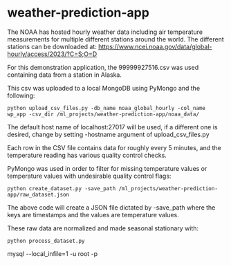 # weather-prediction-app
The NOAA has hosted hourly weather data including air temperature measurements for multiple different stations around the world. The different stations can be downloaded at: https://www.ncei.noaa.gov/data/global-hourly/access/2023/?C=S;O=D

For this demonstration application, the 99999927516.csv was used containing data from a station in Alaska.

This csv was uploaded to a local MongoDB using PyMongo and the following:

```
python upload_csv_files.py -db_name noaa_global_hourly -col_name wp_app -csv_dir /ml_projects/weather-prediction-app/noaa_data/
```
The default host name of localhost:27017 will be used, if a different one is desired, change by setting -hostname argument of upload_csv_files.py

Each row in the CSV file contains data for roughly every 5 minutes, and the temperature reading has various quality control checks.

PyMongo was used in order to filter for missing temperature values or temperature values with undesirable quality control flags:

```
python create_dataset.py -save_path /ml_projects/weather-prediction-app/raw_dataset.json
```

The above code will create a JSON file dictated by -save_path where the keys are timestamps and the values are temperature values.

These raw data are normalized and made seasonal stationary with:

```
python process_dataset.py
```




mysql --local_infile=1 -u root -p
